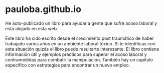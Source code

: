 # pauloba.github.io

He auto-publicado un libro para ayudar a gente que sufre acoso laboral y está alojado en esta web.

Este libro ha sido escrito desde el crecimiento post traumático de haber trabajado varios años en un ambiente laboral tóxico.
Si te identificas con esta situación quizás el libro puede resultarte interesante.
El libro contiene información útil y ejemplos prácticos para superar el acoso laboral y contramedidas para combatir la manipulación.
También hay un capítulo específico con estrategias para encontrar un nuevo empleo.